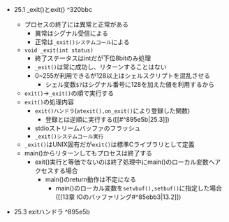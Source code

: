 - 25.1 \_exit()とexit() ^320bbc
	- プロセスの終了には異常と正常がある
		- 異常はシグナル受信による
		- 正常は`_exit()システムコール`による
	- `void _exit(int status)`
		- 終了ステータスはintだが下位8bitのみ処理
		- `_exit()`は常に成功し、リターンすることはない
		- 0~255が利用できるが128以上はシェルスクリプトを混乱させる
			- シェル変数`$?`はシグナル番号に128を加えた値を利用するから
	- `exit()`->`_exit()`の順で実行する
	- `exit()`の処理内容
		- `exit()ハンドラ`(`atexit(),on_exit()`により登録した関数)
			- 登録とは逆順に実行する([[#^895e5b|25.3]])
		- stdioストリームバッファのフラッシュ
		- `_exit()システムコール実行`
	- `_exit()`はUNIX固有だが`exit()`は標準Cライブラリとして定義
	- main()からリターンしてもプロセスは終了する
		- exit()実行と等価でないのは終了処理中にmain()のローカル変数へアクセスする場合
			- main()のreturn動作は不定になる
				- main()のローカル変数を`setvbuf(),setbuf()`に指定した場合([[13章 IOのバッファリング#^85ebb3|13.2]])
	
- 25.3 exitハンドラ ^895e5b
